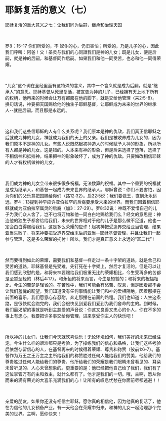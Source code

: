 # 耶稣复活的意义（七）



<p>耶稣复活的重大意义之七：让我们同为后嗣，继承和治理天国</p>

<p><br />
&nbsp;<br />
罗8：15-17 你们所受的，不&nbsp;奴仆的心，仍旧害怕；所受的，乃是儿子的心，因此我们呼叫：阿爸！父！圣灵与我们的心同證我们是神的儿女；既是儿女，便是后嗣，就是神的后嗣，和基督同作后嗣。如果我们和他一同受苦，也必和他一同得荣耀。</p>

<p><br />
&nbsp;<br />
“儿女”这个词在圣经里面有这特殊的含义，其中一个含义就是成为后嗣，就是“继承人”的意思。耶稣基督从死里复活，被宣告为神的儿子，已经拥有天上地下所有的权柄，他再来的时候会让万有都服在他的脚下，就是交给他管理（来2:5-8）。换句话说，神要把天国赐给他的独生子耶稣基督，让耶稣成为未来的世界的继承人--就是后嗣。而且那是永远的。</p>

<p><br />
&nbsp;<br />
这和我们这些信耶稣的人有什么关系呢？我们原本是神的仇敌，我们真正信耶稣之后就成为神的儿女，神就成为我们的天上的父亲。我们是被收养成为儿女的，因为我们原本不是神的儿女。有些人说既然起初神造人的时候赋予人神的形象，所以所有人都是神的儿女。这是错的。人本来有神的形象，但是后来选择了堕落，选择了不相信神和抵挡神，结果把神的形象破坏了，成为了神的仇敌。只要悔改相信耶稣的人才有权柄做神的儿女。</p>

<p><br />
&nbsp;<br />
我们成为神的儿女会带来很多很多祝福，无法数算的祝福。其中一个重要的祝福就是成为继承人，和基督一起成为未来世界的继承人。耶稣曾说：你们不要害怕，因为你们的父乐意把国赐给你们（路12:32）。启22:5说：我们要做王，直到永永远远。罗4：13提到神早应许亚伯拉罕的后裔要承受未来的世界。而我们因着相信耶稣就成为亚伯拉罕属灵的后裔（加3：27-29）。罗8:32说：神既不爱惜自己的儿子为我们众人舍了，岂不也将万物和他一同白白地赐给我们么？经文的意思是：神连他的独生子都舍给给我们，未来的世界相对于他的儿子是那么微不足道，他也一定会白白得赐给我们。这是多么荣耀的应许！起初神把受造界交给亚当管理，结果亚当失败了，将来神要把受造界交给末后的亚当--耶稣基督管理，并且让我们一起参与管理，这是多么荣耀的托付！所以，我们才是真正意义上永远的“富二代”！</p>

<p><br />
&nbsp;<br />
然而要得到如此的荣耀，需要我们和基督一样走过一条十字架的道路，就是舍己和受苦的道路，耶稣基督是先受难，先钉死在十字架上，然后才复活的。但是可以让我们感到欣慰的是，和将来神要赐给我们极重无比的荣耀相比，今生受再多的苦都是至暂至轻的（林后4:17）。和永恒的将来而言，今生是短暂的；和将来的祝福相比，今生的苦楚是轻省的。在苦难中，我们可能会有愁苦、叹息，但是因着那不会让我们羞愧的盼望，我们知道没有任何事情能让我们和神的爱相隔绝，因着那摆在前面的喜乐，我们愿意心存忍耐，奔走那摆在前面的路程。我们也知道：人生这条路，是很快就会跑完的，我们会很快见到爱我们爱到为我们舍命的主的。到时候，我们最渴望的事就是听到主慈爱的声音说：你这又良善又忠心的仆人，你在不多的事上有忠心，我要把许多事交给你管理，进来享受你主人的快乐吧！</p>

<p><br />
&nbsp;<br />
所以神的儿女们，让我们今天就欢喜快乐！无论环境如何，我们美好的未来已经注定。今生什么样的艰难都只是考验，为了操练我们的信心和品格，让我们这些考验后依然存留信心的人，在基督再来的时候得着荣耀、尊贵和称赞（彼前1:6-7）。基督作为万王之王万主之主所给我们的称赞胜过任何人能给我们的赞美，他给我们的尊贵胜过任何人能给我们的尊贵，他所给我们的荣耀是我们眼睛未曾看见的、耳朵未曾听见的、人心未曾想象的。更重要的是：他已经把他自己给了我们，我们有了这位掌管万有的主和救主，就什么都有了。他才是我们的一切。哦，主啊，愿从你而来的满有荣光的大喜乐充满我们的心！让所有的叹息忧愁在你面前尽都逃避！！</p>

<p><br />
&nbsp;<br />
亲爱的朋友，如果你还没有相信主耶稣，愿你真的相信他，因为他真的复活了，他在为信他的儿女预备产业，有一天他会在荣耀中归来，和神的儿女一起治理那个完美的世界。主啊，愿你快来！</p>